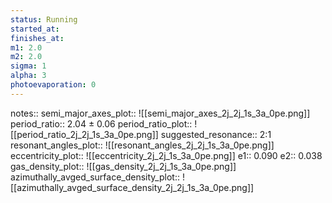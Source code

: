 ```yaml
---
status: Running
started_at:
finishes_at:
m1: 2.0
m2: 2.0
sigma: 1
alpha: 3
photoevaporation: 0
---
```


notes::
semi_major_axes_plot:: ![[semi_major_axes_2j_2j_1s_3a_0pe.png]]
period_ratio:: 2.04 ± 0.06
period_ratio_plot:: ![[period_ratio_2j_2j_1s_3a_0pe.png]]
suggested_resonance:: 2:1
resonant_angles_plot:: ![[resonant_angles_2j_2j_1s_3a_0pe.png]]
eccentricity_plot:: ![[eccentricity_2j_2j_1s_3a_0pe.png]]
e1:: 0.090
e2:: 0.038
gas_density_plot:: ![[gas_density_2j_2j_1s_3a_0pe.png]]
azimuthally_avged_surface_density_plot:: ![[azimuthally_avged_surface_density_2j_2j_1s_3a_0pe.png]]
